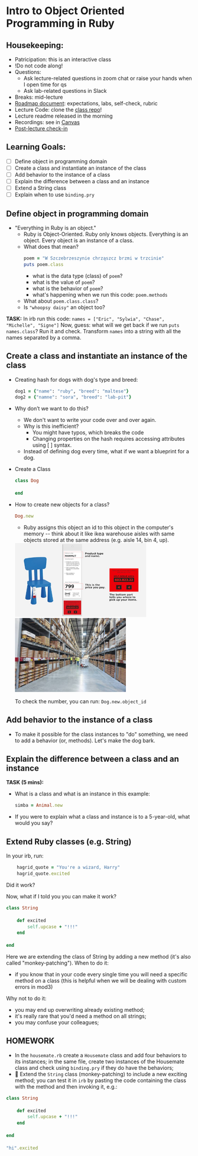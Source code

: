 # Intro to Object Oriented Programming in Ruby

## Housekeeping:
- Patricipation: this is an interactive class
- !Do not code along!
- Questions:
    - Ask lecture-related questions in zoom chat or raise your hands when I open time for qs
    - Ask lab-related questions in Slack
- Breaks: mid-lecture
- [Roadmap document](https://github.com/learn-co-students/nyc04-seng-ft-011121/blob/main/Module1.md): expectations, labs, self-check, rubric
- Lecture Code: clone the [class repo](https://github.com/learn-co-students/nyc04-seng-ft-011121)!
- Lecture readme released in the morning
- Recordings: see in [Canvas](https://learning.flatironschool.com/courses/1510/modules/items/92726)
- [Post-lecture check-in](https://forms.gle/pKATnUowLEcGdHsa7)

## Learning Goals:

- [ ] Define object in programming domain
- [ ] Create a class and instantiate an instance of the class
- [ ] Add behavior to the instance of a class
- [ ] Explain the difference between a class and an instance
- [ ] Extend a String class
- [ ] Explain when to use `binding.pry`

## Define object in programming domain
* "Everything in Ruby is an object." 
    * Ruby is Object-Oriented. Ruby only knows objects. Everything is an object. Every object is an instance of a class.
    * What does that mean? 
        ``` ruby
        poem = "W Szczebrzeszynie chrząszcz brzmi w trzcinie"
        puts poem.class
        ```
        * what is the data type (class) of `poem`?
        * what is the value of `poem`?
        * what is the behavior of `poem`?
        * what's happening when we run this code: `poem.methods`
    * What about `poem.class.class`?
    * Is `"whoopsy daisy"` an object too?

**TASK:**
In irb run this code:
`names = ["Eric", "Sylwia", "Chase", "Michelle", "Signe"]`
Now, guess: what will we get back if we run  `puts names.class`? Run it and check.
Transform `names` into a string with all the names separated by a comma. 

## Create a class and instantiate an instance of the class 
* Creating hash for dogs with dog's type and breed:
    ```ruby
    dog1 = {"name": "ruby", "breed": "maltese"}
    dog2 = {"namne": "sora", "breed": "lab-pit"}
    ```
* Why don’t we want to do this? 
    * We don't want to write your code over and over again.
    * Why is this inefficient?
        * You might have typos, which breaks the code
        * Changing properties on the hash requires accessing attributes using [ ] syntax.
    * Instead of defining dog every time, what if we want a blueprint for a dog.

* Create a Class
    ```ruby
    class Dog
    
    end
    ```
* How to create new objects for a class?
    ```ruby
    Dog.new
    ```
    * Ruby assigns this object an id to this object in the computer's memory -- think about it like ikea warehouse aisles with same objects stored at the same address (e.g. aisle 14, bin 4, up). 
    <img src="ikea_product_tag.jpeg" height="200px" width="auto" style="display:inline" alt="ikea product tag">
    <img src="ikea_warehouse.jpg" height="200px" width="auto" style="display:inline"  alt="ikea warehouse aisle">
    
    To check the number, you can run: `Dog.new.object_id`

## Add behavior to the instance of a class
* To make it possible for the class instances to "do" something, we need to add a behavior (or, methods). Let's make the dog bark.


## Explain the difference between a class and an instance

**TASK (5 mins):**
* What is a class and what is an instance in this example:
    ```ruby
    simba = Animal.new
    ```
* If you were to explain what a class and instance is to a 5-year-old, what would you say?


## Extend Ruby classes (e.g. String)
In your irb, run: 
```ruby
    hagrid_quote = "You're a wizard, Harry"
    hagrid_quote.excited
```
Did it work?

Now, what if I told you you can make it work? 
```ruby
class String

    def excited
        self.upcase + "!!!"
    end

end
```
Here we are extending the class of String by adding a new method (it's also called "monkey-patching"). When to do it:
- if you know that in your code every single time you will need a specific method on a class (this is helpful when we will be dealing with custom errors in mod3)

Why not to do it:
- you may end up overwriting already existing method;
- it's really rare that you'd need a method on all strings;
- you may confuse your colleagues;

## HOMEWORK
- In the `housemate.rb` create a `Housemate` class and add four behaviors to its instances; in the same file, create two instances of the Housemate class and check using `binding.pry` if they do have the behaviors;
- 💯 Extend the `String` class (monkey-patching) to include a new exciting method; you can test it in `irb` by pasting the code containing the class with the method and then invoking it, e.g.:
```ruby
class String

    def excited
        self.upcase + "!!!"
    end

end

"hi".excited
```
